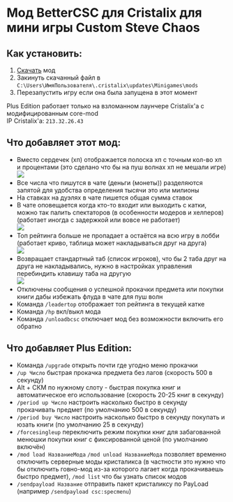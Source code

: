 # Мод BetterCSC для Cristalix для мини игры Custom Steve Chaos
    
## Как установить:
1. [Скачать](https://gitlab.com/Serega007/bettercsc/-/raw/plus/build/BetterCSC-Plus.jar) мод
2. Закинуть скачанный файл в `C:\Users\ИмяПользователя\.cristalix\updates\Minigames\mods`
3. Перезапустить игру если она была запущена в этот момент

Plus Edition работает только на взломанном лаунчере Cristalix'а с модифицированным core-mod   
IP Cristalix'a: `213.32.26.43`
    
## Что добавляет этот мод:
- Вместо сердечек (хп) отображается полоска хп с точным кол-во хп и процентами (это сделано что бы на пуш волнах хп не мешали игре)   
![](https://i.imgur.com/4MsndzD.png)
- Все числа что пишутся в чате (деньги (монеты)) разделяются запятой для удобства определения тысячи это или милионы
- На ставках на дуэлях в чате пишется общая сумма ставок
- В чате оповещается когда кто-то входит или выходить с катки, можно так палить спектаторов (в особенности модеров и хелперов) (работает иногда с задержкой или вовсе не работает)   
![](https://i.imgur.com/lq9FHWi.png)
- Топ рейтинга больше не пропадает а остаётся на всю игру в лобби (работает криво, таблица может накладываться друг на друга)   
![](https://i.imgur.com/tTzkKuy.png)
- Возвращает стандартный таб (список игроков), что бы 2 таба друг на друга не накладывались, нужно в настройках управления перебиндить клавишу таба на другую   
![](https://i.imgur.com/U1m7u70.png)
- Отключены сообщения о успешной прокачки предмета или покупки книги дабы избежать флуда в чате для пуш волн
- Команда `/leadertop` отображает топ рейтинга в текущей катке
- Команда `/hp` вкл/выкл мода
- Команда `/unloadbcsc` отключает мод без возможности включить его обратно

## Что добавляет Plus Edition:
- Команда `/upgrade` открыть почти где угодно меню прокачки
- `/up Число` быстрая прокачка предмета без лагов (скорость 500 в секунду)
- Alt + СКМ по нужному слоту - быстрая покупка книг и автоматическое его использование (скорость 20-25 книг в секунду)
- `/period up Число` настроить насколько быстро в секунду прокачивать предмет (по умолчанию 500 в секунду)
- `/period buy Число` настроить насколько быстро в секунду покупать и юзать книги (по умолчанию 25 в секунду)
- `/forcesingleup` переключить режим покупки книг для забагованной менюшки покупки книг с фиксированной ценой (по умолчанию включён)
- `/mod load НазваниеМода` `/mod unload НазваниеМода` позволяет временно отключить серверные моды кристаликса (в частности это нужно что бы отключить говно-мод из-за которого лагает когда прокачиваешь быстро предмет), `/mod list` что бы узнать список модов
- `/sendpayload Название` отправить пакет кристаликсу по PayLoad (например `/sendpayload csc:specmenu`)
